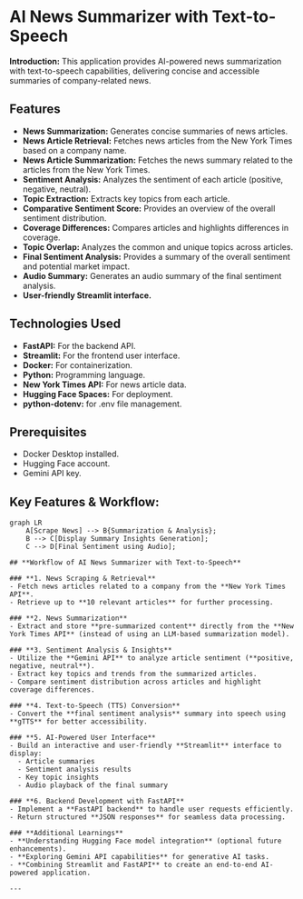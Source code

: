 # AI News Summarizer with Text-to-Speech

**Introduction:** 
This application provides AI-powered news summarization with text-to-speech capabilities, delivering concise and accessible summaries of company-related news.

## Features

* **News Summarization:** Generates concise summaries of news articles.
* **News Article Retrieval:** Fetches news articles from the New York Times based on a company name.
* **News Article Summarization:** Fetches the news summary related to the articles from the New York Times.
* **Sentiment Analysis:** Analyzes the sentiment of each article (positive, negative, neutral).
* **Topic Extraction:** Extracts key topics from each article.
* **Comparative Sentiment Score:** Provides an overview of the overall sentiment distribution.
* **Coverage Differences:** Compares articles and highlights differences in coverage.
* **Topic Overlap:** Analyzes the common and unique topics across articles.
* **Final Sentiment Analysis:** Provides a summary of the overall sentiment and potential market impact.
* **Audio Summary:** Generates an audio summary of the final sentiment analysis.
* **User-friendly Streamlit interface.**

## Technologies Used

* **FastAPI:** For the backend API.
* **Streamlit:** For the frontend user interface.
* **Docker:** For containerization.
* **Python:** Programming language.
* **New York Times API:** For news article data.
* **Hugging Face Spaces:** For deployment.
* **python-dotenv:** for .env file management.


## Prerequisites

* Docker Desktop installed.
* Hugging Face account.
* Gemini API key.

## Key Features & Workflow:

```mermaid
graph LR
    A[Scrape News] --> B{Summarization & Analysis};
    B --> C[Display Summary Insights Generation];
    C --> D[Final Sentiment using Audio];

## **Workflow of AI News Summarizer with Text-to-Speech**

### **1. News Scraping & Retrieval**  
- Fetch news articles related to a company from the **New York Times API**.  
- Retrieve up to **10 relevant articles** for further processing.  

### **2. News Summarization**  
- Extract and store **pre-summarized content** directly from the **New York Times API** (instead of using an LLM-based summarization model).  

### **3. Sentiment Analysis & Insights**  
- Utilize the **Gemini API** to analyze article sentiment (**positive, negative, neutral**).  
- Extract key topics and trends from the summarized articles.  
- Compare sentiment distribution across articles and highlight coverage differences.  

### **4. Text-to-Speech (TTS) Conversion**  
- Convert the **final sentiment analysis** summary into speech using **gTTS** for better accessibility.  

### **5. AI-Powered User Interface**  
- Build an interactive and user-friendly **Streamlit** interface to display:  
  - Article summaries  
  - Sentiment analysis results  
  - Key topic insights  
  - Audio playback of the final summary  

### **6. Backend Development with FastAPI**  
- Implement a **FastAPI backend** to handle user requests efficiently.  
- Return structured **JSON responses** for seamless data processing.  

### **Additional Learnings**  
- **Understanding Hugging Face model integration** (optional future enhancements).  
- **Exploring Gemini API capabilities** for generative AI tasks.  
- **Combining Streamlit and FastAPI** to create an end-to-end AI-powered application.  

---
